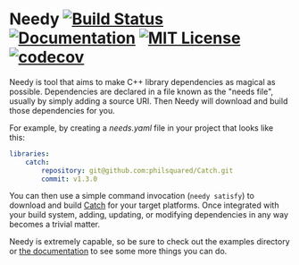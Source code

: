 Needy [![Build Status](https://travis-ci.org/ccbrown/needy.svg?branch=master)](https://travis-ci.org/ccbrown/needy) [![Documentation](https://img.shields.io/badge/docs-available-brightgreen.svg)](https://ccbrown.github.com/needy) [![MIT License](https://img.shields.io/badge/license-MIT-blue.svg)](https://raw.githubusercontent.com/ccbrown/needy/master/LICENSE) [![codecov](https://codecov.io/gh/ccbrown/needy/branch/master/graph/badge.svg)](https://codecov.io/gh/ccbrown/needy)
==

Needy is tool that aims to make C++ library dependencies as magical as possible. Dependencies are declared in a file known as the "needs file", usually by simply adding a source URI. Then Needy will download and build those dependencies for you.

For example, by creating a *needs.yaml* file in your project that looks like this:

```yaml
libraries:
    catch:
        repository: git@github.com:philsquared/Catch.git
        commit: v1.3.0
```

You can then use a simple command invocation (`needy satisfy`) to download and build [Catch](https://github.com/philsquared/Catch) for your target platforms. Once integrated with your build system, adding, updating, or modifying dependencies in any way becomes a trivial matter.

Needy is extremely capable, so be sure to check out the examples directory or [the documentation](https://ccbrown.github.com/needy) to see some more things you can do.
